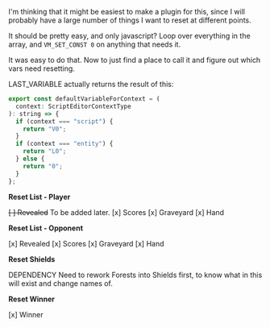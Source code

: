 I'm thinking that it might be easiest to make a plugin for this, since I will probably have a large number of things I want to reset at different points.

It should be pretty easy, and only javascript? Loop over everything in the array, and `VM_SET_CONST 0` on anything that needs it.

It was easy to do that. Now to just find a place to call it and figure out which vars need resetting.

LAST_VARIABLE actually returns the result of this:

```js
export const defaultVariableForContext = (
  context: ScriptEditorContextType
): string => {
  if (context === "script") {
    return "V0";
  }
  if (context === "entity") {
    return "L0";
  } else {
    return "0";
  }
};
```

**Reset List - Player**

~~[ ] Revealed~~ To be added later.
[x] Scores
[x] Graveyard
[x] Hand

**Reset List - Opponent**

[x] Revealed
[x] Scores
[x] Graveyard
[x] Hand

**Reset Shields**

DEPENDENCY Need to rework Forests into Shields first, to know what in this will exist and change names of.

**Reset Winner**

[x] Winner
